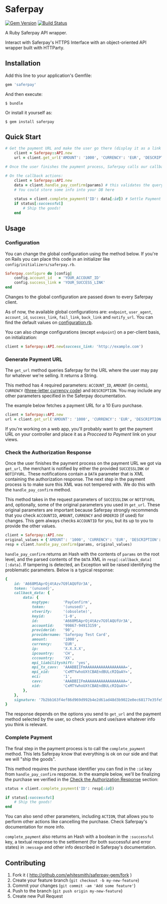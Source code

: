 # Saferpay

[![Gem Version](https://badge.fury.io/rb/saferpay.svg)](http://badge.fury.io/rb/saferpay) [![Build Status](https://travis-ci.org/whitesmith/saferpay-gem.svg?branch=master)](https://travis-ci.org/whitesmith/saferpay-gem)

A Ruby Saferpay API wrapper.

Interact with Saferpay's HTTPS Interface with an object-oriented API wrapper built with HTTParty.

## Installation

Add this line to your application's Gemfile:

```ruby
gem 'saferpay'
```

And then execute:

    $ bundle

Or install it yourself as:

    $ gem install saferpay

## Quick Start

```ruby
# Get the payment URL and make the user go there (display it as a link in the interface or something)
    client = Saferpay::API.new
    url = client.get_url('AMOUNT': '1000', 'CURRENCY': 'EUR', 'DESCRIPTION': 'You are paying for the Foo Bar product.')

# Once the user finishes the payment process, Saferpay calls our callback URLs (defined by SUCCESSLINK and NOTIFYURL)

# On the callback actions:
    client = Saferpay::API.new
    data = client.handle_pay_confirm(params) # this validates the query parameters in the callback data and parses them
    # You could store some info into your DB here
    
    status = client.complete_payment('ID': data[:id]) # Settle Payment
    if status[:successful]
        # Ship the goods!
    end
```

## Usage

### Configuration

You can change the global configuration using the method below. If you're on Rails you can place this code in an initializer like `config/initializers/saferpay.rb`.

```ruby
Saferpay.configure do |config|
    config.account_id   = 'YOUR_ACCOUNT_ID'
    config.success_link = 'YOUR_SUCCESS_LINK'
end
```

Changes to the global configuration are passed down to every Saferpay client.

As of now, the available global configurations are: `endpoint`, `user_agent`, `account_id`, `success_link`, `fail_link`, `back_link` and `notify_url`. You can find the default values on [configuration.rb](lib/saferpay/configuration.rb).

You can also change configurations (except `endpoint`) on a per-client basis, on initialization:

```ruby
client = Saferpay::API.new(success_link: 'http://example.com')
```

### Generate Payment URL

The `get_url` method queries Saferpay for the URL where the user may pay for whatever we're selling. It returns a String.

This method has 4 required parameters: `ACCOUNT_ID`, `AMOUNT` (in cents), `CURRENCY` ([three-letter currency code](http://www.xe.com/iso4217.php)) and `DESCRIPTION`. You may include any other parameters specified in the Saferpay documentation.

The example below fetches a payment URL for a 10 Euro purchase.

```ruby
client = Saferpay::API.new
url = client.get_url('AMOUNT': '1000', 'CURRENCY': 'EUR', 'DESCRIPTION': 'You are paying for the Foo Bar product.')
```

If you're working on a web app, you'll probably want to get the payment URL on your controller and place it as a *Procceed to Payment* link on your views.

### Check the Authorization Response

Once the user finishes the payment process on the payment URL we got via `get_url`, the merchant is notified by either the provided `SUCCESSLINK` or `NOTIFYURL`. These notifications contain a `DATA` parameter that is XML containing the authorization response. The next step in the payment process is to make sure this XML was not tempered with. We do this with the `handle_pay_confirm` method.

This method takes in the request parameters of `SUCCESSLINK` or `NOTIFYURL` and, optionally, some of the original parameters you used in `get_url`. These original parameters are important because Saferpay strongly recommends that you check `ACCOUNTID`, `AMOUNT`, `CURRENCY` and `ORDERID` (if used) for changes. This gem always checks `ACCOUNTID` for you, but its up to you to provide the other values.

```ruby
client = Saferpay::API.new
original_values = {'AMOUNT': '1000', 'CURRENCY': 'EUR', 'DESCRIPTION': 'You are paying for the Foo Bar product.'}
resp = client.handle_pay_confirm(params, original_values)
```

`handle_pay_confirm` returns an Hash with the contents of `params` on the root level, and the parsed contents of the `DATA` XML in `resp[:callback_data][:data]`. If tampering is detected, an Exception will be raised identifying the problematic parameters. Below is a typical response:

```ruby
{
    id: 'A668MSAprOj4tAzv7G9lAQUfUr3A',
    token: '(unused)',
    callback_data: {
        data: {
            msgtype:      'PayConfirm',
            token:        '(unused)',
            vtverify:     '(obsolete)',
            keyid:        '1-0',
            id:           'A668MSAprOj4tAzv7G9lAQUfUr3A',
            accountid:    '99867-94913159',
            providerid:   '90',
            providername: 'Saferpay Test Card',
            amount:       '1000',
            currency:     'EUR',
            ip:           'X.X.X.X',
            ipcountry:    'CH',
            cccountry:    'XX',
            mpi_liabilityshift: 'yes',
            mpi_tx_cavv:  'AAABBIIFmAAAAAAAAAAAAAAAAAA=',
            mpi_xid:      'CxMTYwhoUXtCBAEndBULcRIQaAY=',
            eci:          '1',
            cavv:         'AAABBIIFmAAAAAAAAAAAAAAAAAA=',
            xid:          'CxMTYwhoUXtCBAEndBULcRIQaAY='
        },
    },
    signature: '7b2bb163f4ef86d969d992b4e2d61ad48d3b9022e0ec68177e35fe53184e6b3399730d1a3641d2a984ce38699daad72ab006d5d6a9565c5ae1cff8bdc8a1eb63',
}
```

The response depends on the options you send to `get_url` and the payment method selected by the user, so check yours and use/save whatever info you think is relevant.

### Complete Payment

The final step in the payment process is to call the `complete_payment` method. This lets Saferpay know that everything is ok on our side and that we will "ship the goods".

This method requires the purchase identifier you can find in the `:id` key from `handle_pay_confirm` response. In the example below, we'll be finalizing the purchase we verified in the [Check the Authorization Response](#check-the-authorization-response) section:

```ruby
status = client.complete_payment('ID': resp[:id])

if status[:successful]
    # Ship the goods!
end
```

You can also send other parameters, including `ACTION`, that allows you to perform other actions like cancelling the purchase. Check Saferpay's documentation for more info.

`complete_payment` also returns an Hash with a boolean in the `:successful` key, a textual response to the settlement (for both successful and error states) in `:message` and other info described in Saferpay's documentation.

## Contributing

1. Fork it ( http://github.com/whitesmith/saferpay-gem/fork )
2. Create your feature branch (`git checkout -b my-new-feature`)
3. Commit your changes (`git commit -am 'Add some feature'`)
4. Push to the branch (`git push origin my-new-feature`)
5. Create new Pull Request
